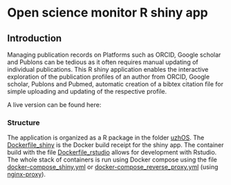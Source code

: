 # Open science monitor R shiny app

## Introduction
Managing publication records on Platforms such as ORCID, Google scholar and Publons can be tedious as it often requires manual updating of individual publications. This R shiny application enables the interactive exploration of the publication profiles of an author from ORCID, Google scholar, Publons and Pubmed, automatic creation of a bibtex citation file for simple uploading and updating of the respective profile.

A live version can be found here: 


### Structure
The application is organized as a R package in the folder [uzhOS](uzhOS). 
The [Dockerfile_shiny](Dockerfile_shiny) is the Docker build receipt for the shiny app.
The container build with the file [Dockerfile_rstudio](Dockerfile_rstudio) allows for development with Rstudio. 
The whole stack of containers is run using Docker compose using the file [docker-compose_shiny.yml](docker-compose_shiny.yml) or [docker-compose_reverse_proxy.yml](docker-compose_reverse_proxy.yml) (using [nginx-proxy](https://github.com/nginx-proxy/nginx-proxy)). 
